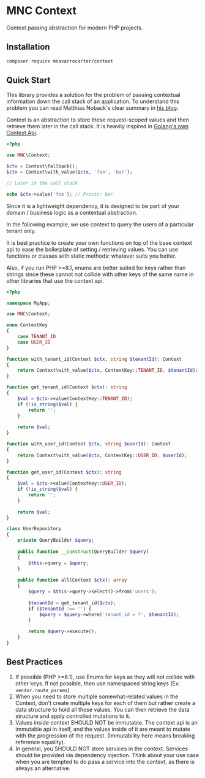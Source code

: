 MNC Context
========

Context passing abstraction for modern PHP projects.

## Installation

```bash
composer require mnavarrocarter/context
```

## Quick Start

This library provides a solution for the problem of passing contextual information down the call stack of an 
application. To understand this problem you can read Matthias Noback's clear summary in 
[his blog](https://matthiasnoback.nl/2018/04/context-passing/).

Context is an abstraction to store these request-scoped values and then retrieve them later in the call stack. It
is heavily inspired in [Golang's own Context Api](https://pkg.go.dev/context).

```php
<?php

use MNC\Context;

$ctx = Context\fallback();
$ctx = Context\with_value($ctx, 'foo', 'bar');

// Later in the call stack

echo $ctx->value('foo'); // Prints: bar
```

Since it is a lightweight dependency, it is designed to be part of your domain / business logic as a
contextual abstraction.

In the following example, we use context to query the users of a particular tenant only.

It is best practice to create your own functions on top of the base context api to ease the boilerplate
of setting / retrieving values. You can use functions or classes with static methods: whatever suits you better.

Also, if you run PHP >=8.1, enums are better suited for keys rather than strings since these cannot
not collide with other keys of the same name in other libraries that use the context api.

```php
<?php

namespace MyApp;

use MNC\Context;

enum ContextKey
{
    case TENANT_ID
    case USER_ID    
}

function with_tenant_id(Context $ctx, string $tenantId): Context
{
    return Context\with_value($ctx, ContextKey::TENANT_ID, $tenantId);
}

function get_tenant_id(Context $ctx): string
{
    $val = $ctx->value(ContextKey::TENANT_ID);
    if (!is_string($val) {
        return '';
    }
    
    return $val;
}

function with_user_id(Context $ctx, string $userId): Context
{
    return Context\with_value($ctx, ContextKey::USER_ID, $userId);
}

function get_user_id(Context $ctx): string
{
    $val = $ctx->value(ContextKey::USER_ID);
    if (!is_string($val) {
        return '';
    }
    
    return $val;
}

class UserRepository
{
    private QueryBuilder $query;
    
    public function __construct(QueryBuilder $query)
    {
        $this->query = $query;
    }
    
    public function all(Context $ctx): array
    {
        $query = $this->query->select()->from('users');
        
        $tenantId = get_tenant_id($ctx);
        if ($tenantId !== '') {
            $query = $query->where('tenant_id = ?', $tenantId);
        }
        
        return $query->execute();
    }
}
```

## Best Practices

1. If possible (PHP >=8.1), use Enums for keys as they will not collide with other keys. If not possible, then use
   namespaced string keys (Ex: `vendor.route_params`)
2. When you need to store multiple somewhat-related values in the Context, don't create multiple keys for each of them
   but rather create a data structure to hold all those values. You can then retrieve the data structure and apply 
   controlled mutations to it.
3. Values inside context SHOULD NOT be immutable. The context api is an immutable api in itself, and the values inside
   of it are meant to mutate with the progression of the request. (Immutability here means breaking reference equality).
4. In general, you SHOULD NOT store services in the context. Services should be provided via dependency injection. Think
   about your use case when you are tempted to do pass a service into the context, as there is always an alternative.